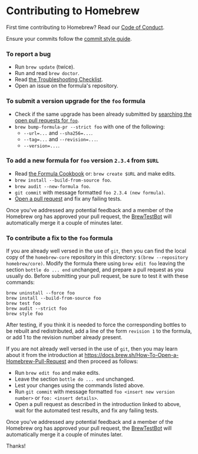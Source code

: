 # Contributing to Homebrew

First time contributing to Homebrew? Read our [Code of Conduct](https://github.com/Homebrew/.github/blob/HEAD/CODE_OF_CONDUCT.md#code-of-conduct).

Ensure your commits follow the [commit style guide](https://docs.brew.sh/Formula-Cookbook#commit).

### To report a bug

* Run `brew update` (twice).
* Run and read `brew doctor`.
* Read [the Troubleshooting Checklist](https://docs.brew.sh/Troubleshooting).
* Open an issue on the formula's repository.

### To submit a version upgrade for the `foo` formula

* Check if the same upgrade has been already submitted by [searching the open pull requests for `foo`](https://github.com/Homebrew/homebrew-core/pulls?utf8=✓&q=is%3Apr+is%3Aopen+foo).
* `brew bump-formula-pr --strict foo` with one of the following:
  * `--url=...` and `--sha256=...`.
  * `--tag=...` and `--revision=...`.
  * `--version=...`.

### To add a new formula for `foo` version `2.3.4` from `$URL`

* Read [the Formula Cookbook](https://docs.brew.sh/Formula-Cookbook) or: `brew create $URL` and make edits.
* `brew install --build-from-source foo`.
* `brew audit --new-formula foo`.
* `git commit` with message formatted `foo 2.3.4 (new formula)`.
* [Open a pull request](https://docs.brew.sh/How-To-Open-a-Homebrew-Pull-Request) and fix any failing tests.

Once you've addressed any potential feedback and a member of the Homebrew org has approved your pull request, the [BrewTestBot](https://github.com/BrewTestBot) will automatically merge it a couple of minutes later.

### To contribute a fix to the `foo` formula

If you are already well versed in the use of `git`, then you can find the local
copy of the `homebrew-core` repository in this directory:
`$(brew --repository homebrew/core)`. Modify the formula there using `brew edit foo`
leaving the section `bottle do ... end` unchanged, and prepare a pull request
as you usually do.  Before submitting your pull request, be sure to test it
with these commands:

```
brew uninstall --force foo
brew install --build-from-source foo
brew test foo
brew audit --strict foo
brew style foo
```

After testing, if you think it is needed to force the corresponding bottles to be
rebuilt and redistributed, add a line of the form `revision 1` to the formula,
or add 1 to the revision number already present.

If you are not already well versed in the use of `git`, then you may learn
about it from the introduction at
https://docs.brew.sh/How-To-Open-a-Homebrew-Pull-Request and then proceed as
follows:

* Run `brew edit foo` and make edits.
* Leave the section `bottle do ... end` unchanged.
* Lest your changes using the commands listed above.
* Run `git commit` with message formatted `foo <insert new version number>` or `foo: <insert details>`.
* Open a pull request as described in the introduction linked to above, wait for the automated test results, and fix any failing tests.

Once you've addressed any potential feedback and a member of the Homebrew org has approved your pull request, the [BrewTestBot](https://github.com/BrewTestBot) will automatically merge it a couple of minutes later.

Thanks!
